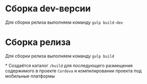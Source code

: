 # Сборка dev-версии
Для сборки релиза выполняем команду `gulp build-dev`

# Сборка релиза
Для сборки релиза выполняем команду `gulp build`

\* Создаётся каталог `/build` для последующего размещения содержимого в проекте `Cordova` и компилировании проекта под мобильные платформы